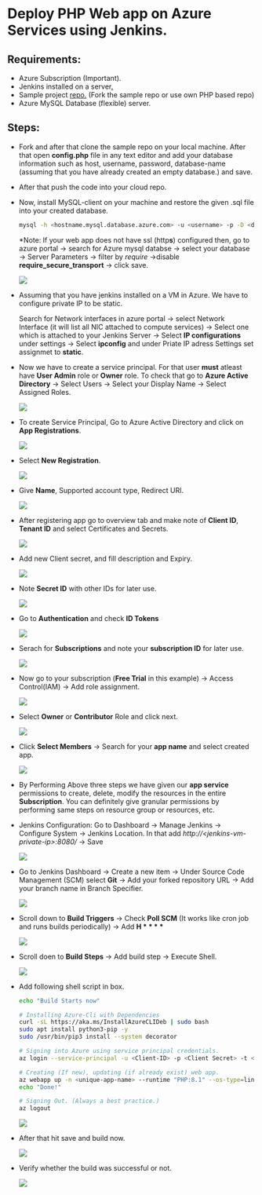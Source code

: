 # Deploy PHP Web app on Azure Services using Jenkins.

## Requirements:

- Azure Subscription (Important).
- Jenkins installed on a server[.](1.11.1-Jenkins-Installation-On-Server.md)
- Sample project [repo.](https://github.com/fauzan1892/pos-kasir-php.git) (Fork the sample repo or use own PHP based repo)
- Azure MySQL Database (flexible) server.

## Steps:

- Fork and after that clone the sample repo on your local machine. After that open **config.php** file in any text editor and add your database information such as host, username, password, database-name (assuming that you have already created an empty database.) and save.
- After that push the code into your cloud repo.
- Now, install MySQL-client on your machine and restore the given .sql file into your created database.

  ```bash
  mysql -h <hostname.mysql.database.azure.com> -u <username> -p -D <database-name> < db_toko.sql
  ```

  \*Note: If your web app does not have ssl (http**s**) configured then, go to azure portal -> search for Azure mysql databse -> select your database -> Server Parameters -> filter by _require_ ->disable **require_secure_transport** -> click save.

  ![](Assets/1.png)

- Assuming that you have jenkins installed on a VM in Azure. We have to configure private IP to be static.

  Search for Network interfaces in azure portal -> select Network Interface (it will list all NIC attached to compute services) -> Select one which is attached to your Jenkins Server -> Select **IP configurations** under settings -> Select **ipconfig** and under Priate IP adress Settings set assignmet to **static**.

- Now we have to create a service principal. For that user **must** atleast have **User Admin** role or **Owner** role. To check that go to **Azure Active Directory** -> Select Users -> Select your Display Name -> Select Assigned Roles.

  ![](Assets/2.png)

- To create Service Principal, Go to Azure Active Directory and click on **App Registrations**.

  ![](Assets/3.png)

- Select **New Registration**.

  ![](Assets/4.png)

- Give **Name**, Supported account type, Redirect URI.

  ![](Assets/5.png)

- After registering app go to overview tab and make note of **Client ID**, **Tenant ID** and select Certificates and Secrets.

  ![](Assets/6.png)

- Add new Client secret, and fill description and Expiry.

  ![](Assets/7.png)

- Note **Secret ID** with other IDs for later use.

  ![](Assets/8.png)

- Go to **Authentication** and check **ID Tokens**

  ![](Assets/9.png)

- Serach for **Subscriptions** and note your **subscription ID** for later use.

  ![](Assets/10.png)

- Now go to your subscription (**Free Trial** in this example) -> Access Control(IAM) -> Add role assignment.

  ![](Assets/11.png)

- Select **Owner** or **Contributor** Role and click next.

  ![](Assets/12.png)

- Click **Select Members** -> Search for your **app name** and select created app.

  ![](Assets/13.png)

- By Performing Above three steps we have given our **app service** permissions to create, delete, modify the resources in the entire **Subscription**. You can definitely give granular permissions by performing same steps on resource group or resources, etc.

- Jenkins Configuration: Go to Dashboard -> Manage Jenkins -> Configure System -> Jenkins Location. In that add _http://\<jenkins-vm-private-ip\>:8080/_ -> Save

  ![](Assets/14.png)

- Go to Jenkins Dashboard -> Create a new item -> Under Source Code Management (SCM) select **Git** -> Add your forked repository URL -> Add your branch name in Branch Specifier.

  ![](Assets/15.png)

- Scroll down to **Build Triggers** -> Check **Poll SCM** (It works like cron job and runs builds periodically) -> Add **H \* \* \* \***

  ![](Assets/16.png)

- Scroll doen to **Build Steps** -> Add build step -> Execute Shell.

  ![](Assets/17.png)

- Add following shell script in box.

  ```bash
  echo "Build Starts now"

  # Installing Azure-Cli with Dependencies
  curl -sL https://aka.ms/InstallAzureCLIDeb | sudo bash
  sudo apt install python3-pip -y
  sudo /usr/bin/pip3 install --system decorator

  # Signing into Azure using service principal credentials.
  az login --service-principal -u <Client-ID> -p <Client Secret> -t <Tenant-ID>

  # Creating (If new), updating (if already exist) web app.
  az webapp up -n <unique-app-name> --runtime "PHP:8.1" --os-type=linux --subscription <Subscription-ID-or-Name> -g <Resource-Group-Name> -l <Region> -p  <App-Service-Plan-Name>
  echo "Done!"

  # Signing Out. (Always a best practice.)
  az logout
  ```

  ![](Assets/18.png)

- After that hit save and build now.

  ![](Assets/19.png)

- Verify whether the build was successful or not.

  ![](Assets/20.png)
